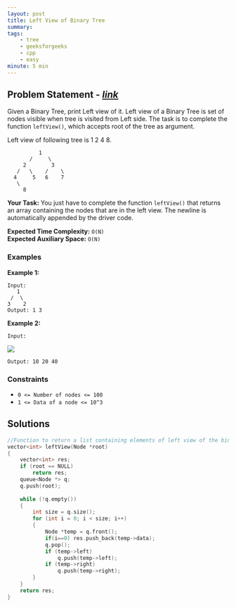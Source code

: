 ```yaml
---
layout: post
title: Left View of Binary Tree          
summary:
tags:
    - tree
    - geeksforgeeks
    - cpp
    - easy
minute: 5 min
---
```


## Problem Statement - [*link*](https://practice.geeksforgeeks.org/problems/left-view-of-binary-tree/0/?)  

Given a Binary Tree, print Left view of it. Left view of a Binary Tree is set of nodes visible when tree is visited from Left side. The task is to complete the function `leftView()`, which accepts root of the tree as argument.

Left view of following tree is 1 2 4 8.
```
          1
       /     \
     2        3
   /   \    /    \
  4     5   6    7
   \
     8    
```


**Your Task:** 
You just have to complete the function `leftView()` that returns an array containing the nodes that are in the left view. The newline is automatically appended by the driver code.  

**Expected Time Complexity:** `O(N)`      
**Expected Auxiliary Space:** `O(N)`   

### Examples

**Example 1:**   
```
Input:
   1
 /  \
3    2
Output: 1 3
```


**Example 2:**   
```
Input:
```

<img src="https://media.geeksforgeeks.org/wp-content/cdn-uploads/20190221103723/leftview.jpg">

``` 
Output: 10 20 40
```


### Constraints

+ `0 <= Number of nodes <= 100`
+ `1 <= Data of a node <= 10^3`

## Solutions

```cpp
//Function to return a list containing elements of left view of the binary tree.
vector<int> leftView(Node *root)
{
    vector<int> res;
    if (root == NULL)
        return res;
    queue<Node *> q;
    q.push(root);
    
    while (!q.empty())
    {
        int size = q.size();
        for (int i = 0; i < size; i++)
        {
            Node *temp = q.front();
            if(i==0) res.push_back(temp->data);
            q.pop();
            if (temp->left)
                q.push(temp->left);
            if (temp->right)
                q.push(temp->right);
        }
    }
    return res;
}
```

